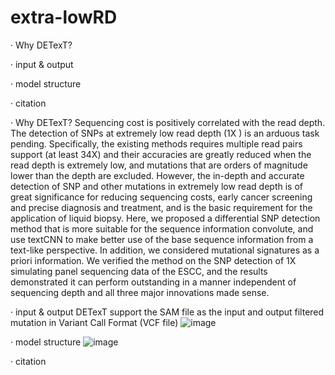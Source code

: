# extra-lowRD
·  Why DETexT?

·  input & output

·  model structure

·  citation


·  Why DETexT?
Sequencing cost is positively correlated with the read depth. The detection of SNPs at extremely low read depth (1X ) is an arduous task pending. Specifically, the existing methods requires multiple read pairs support (at least 34X) and their accuracies are greatly reduced when the read depth is extremely low, and mutations that are orders of magnitude lower than the depth are excluded. However, the in-depth and accurate detection of SNP and other mutations in extremely low read depth is of great significance for reducing sequencing costs, early cancer screening and precise diagnosis and treatment, and is the basic requirement for the application of liquid biopsy. Here, we proposed a differential SNP detection method that is more suitable for the sequence information convolute, and use textCNN to make better use of the base sequence information from a text-like perspective. In addition, we considered mutational signatures as a priori information. We verified the method on the SNP detection of 1X simulating panel sequencing data of the ESCC, and the results demonstrated it can perform outstanding in a manner independent of sequencing depth and all three major innovations made sense. 

·  input & output
DETexT support the SAM file as the input and output filtered mutation in Variant Call Format (VCF file)
![image](https://user-images.githubusercontent.com/37039216/175777569-c2d5a6ba-0226-4ae4-9402-497ed5a6cf0a.png)

·  model structure
![image](https://user-images.githubusercontent.com/37039216/175775702-aa39a625-cd3f-41da-98da-25b398e933ef.png)

·  citation
